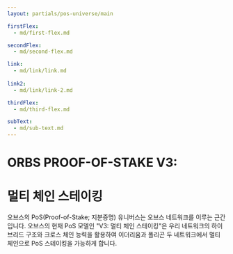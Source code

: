 ```yaml
---
layout: partials/pos-universe/main

firstFlex:
  - md/first-flex.md

secondFlex:
  - md/second-flex.md

link:
  - md/link/link.md
  
link2:
  - md/link/link-2.md

thirdFlex:
  - md/third-flex.md

subText:
  - md/sub-text.md
---
```


# ORBS PROOF-OF-STAKE V3:

# 멀티 체인 스테이킹

오브스의 PoS(Proof-of-Stake; 지분증명) 유니버스는 오브스 네트워크를 이루는 근간입니다. 오브스의 현재 PoS 모델인 "V3: 멀티 체인 스테이킹"은 우리 네트워크의 하이브리드 구조와 크로스 체인 능력을 활용하여 이더리움과 폴리곤 두 네트워크에서 멀티 체인으로 PoS 스테이킹을 가능하게 합니다.